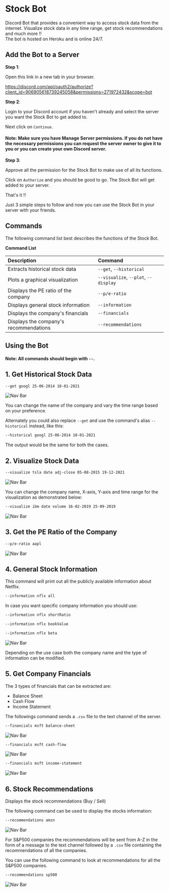 # Stock Bot

Discord Bot that provides a convenient way to access stock data from the internet. Visualize stock data in any time range, get stock recommendations and much more !!   
The bot is hosted on Heroku and is online 24/7.

## Add the Bot to a Server

**Step 1**: 

Open this link in a new tab in your browser.

https://discord.com/api/oauth2/authorize?client_id=906905618739245058&permissions=271972432&scope=bot

**Step 2**: 

Login to your Discord account if you haven't already and select the server you want the Stock Bot to get added to. 

Next click on `Continue`.

#### Note: Make sure you have Manage Server permissions. If you do not have the necessary permissions you can request the server owner to give it to you or you can create your own Discord server.

**Step 3**:

Approve all the permission for the Stock Bot to make use of all its functions.

Click on `Authorize` and you should be good to go. The Stock Bot will get added to your server.

That's it !!

Just 3 simple steps to follow and now you can use the Stock Bot in your server with your friends.

## Commands

The following command list best describes the functions of the Stock Bot.

**Command List**

| Description                             | Command                                                   |
| :-------------------------------------- | :-------------------------------------------------------- |
| Extracts historical stock data          | `--get`, `--historical`                                   |
| Plots a graphical visualization         | `--visualize`, `--plot`, `--display`                      |
| Displays the PE ratio of the company    | `--p/e-ratio`                                             |
| Displays general stock information      | `--information`                                           |
| Displays the company's financials       | `--financials`                                            |
| Displays the company's recommendations  | `--recommendations`                                       |

## Using the Bot

#### Note: All commands should begin with `--`.

## 1. Get Historical Stock Data

```bash
--get googl 25-06-2014 10-01-2021
```

![Nav Bar](https://github.com/rprkh/Stock-Bot/blob/main/images/h3.PNG)

You can change the name of the company and vary the time range based on your preference. 

Alternately you could also replace `--get` and use the command's alias `--historical` instead, like this:

```bash
--historical googl 25-06-2014 10-01-2021
```

The output would be the same for both the cases.

## 2. Visualize Stock Data

```bash
--visualize tsla date adj-close 05-08-2015 19-12-2021
```

![Nav Bar](https://github.com/rprkh/Stock-Bot/blob/main/images/h4.PNG)

You can change the company name, X-axis, Y-axis and time range for the visualization as demonstrated below:

```bash
--visualize ibm date volume 16-02-2019 25-09-2019
```

![Nav Bar](https://github.com/rprkh/Stock-Bot/blob/main/images/h5.PNG)

## 3. Get the PE Ratio of the Company

```bash
--p/e-ratio aapl
```

![Nav Bar](https://github.com/rprkh/Stock-Bot/blob/main/images/h6.PNG)

## 4. General Stock Information

This command will print out all the publicly available information about Netflix.

```bash
--information nflx all
```

In case you want specific company information you should use:

```bash
--information nflx shortRatio
```

```bash
--information nflx bookValue
```

```bash
--information nflx beta
```

![Nav Bar](https://github.com/rprkh/Stock-Bot/blob/main/images/h7.PNG)

Depending on the use case both the company name and the type of information can be modified.

## 5. Get Company Financials

The 3 types of financials that can be extracted are:
 - Balance Sheet
 - Cash Flow
 - Income Statement

The followings command sends a `.csv` file to the text channel of the server.

```bash
--financials msft balance-sheet
```

![Nav Bar](https://github.com/rprkh/Stock-Bot/blob/main/images/h8.PNG)

```bash
--financials msft cash-flow
```

![Nav Bar](https://github.com/rprkh/Stock-Bot/blob/main/images/h9.PNG)

```bash
--financials msft income-statement
```

![Nav Bar](https://github.com/rprkh/Stock-Bot/blob/main/images/h10.PNG)

## 6. Stock Recommendations

Displays the stock recommendations (Buy / Sell)

The following command can be used to display the stocks information:

```bash
--recommendations amzn
```

![Nav Bar](https://github.com/rprkh/Stock-Bot/blob/main/images/h11.PNG)

For S&P500 companies the recommendations will be sent from A-Z in the form of a message to the text channel followed by a `.csv` file containing the recommendations of all the companies.

You can use the following command to look at recommendations for all the S&P500 companies.

```bash
--recommendations sp500
```

![Nav Bar](https://github.com/rprkh/Stock-Bot/blob/main/images/h12.PNG)